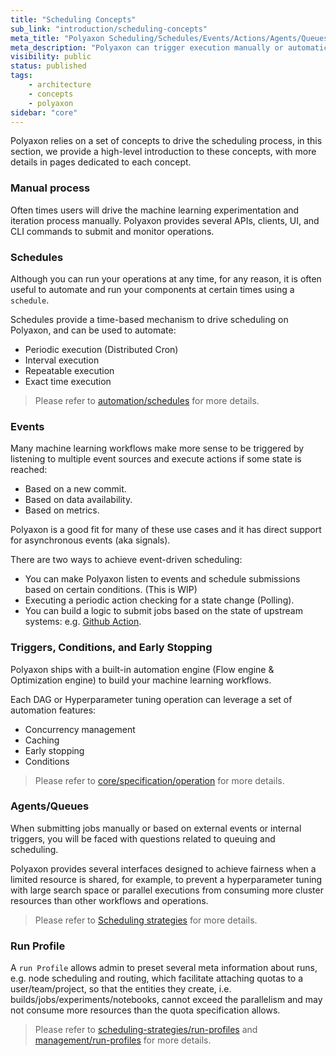 ```yaml
---
title: "Scheduling Concepts"
sub_link: "introduction/scheduling-concepts"
meta_title: "Polyaxon Scheduling/Schedules/Events/Actions/Agents/Queues - Core Concepts"
meta_description: "Polyaxon can trigger execution manually or automatically using schedules, data, and events driven strategies."
visibility: public
status: published
tags:
    - architecture
    - concepts
    - polyaxon
sidebar: "core"
---
```


Polyaxon relies on a set of concepts to drive the scheduling process,
in this section, we provide a high-level introduction to these concepts,
with more details in pages dedicated to each concept.

### Manual process

Often times users will drive the machine learning experimentation and iteration process manually.
Polyaxon provides several APIs, clients, UI, and CLI commands to submit and monitor operations.  

### Schedules

Although you can run your operations at any time, for any reason, it is often useful to automate and run your components at certain times using a `schedule`.

Schedules provide a time-based mechanism to drive scheduling on Polyaxon, and can be used to automate:
 * Periodic execution (Distributed Cron)
 * Interval execution
 * Repeatable execution
 * Exact time execution 

<blockquote class="light">Please refer to <a href="/docs/automation/schedules/">automation/schedules</a> for more details.</blockquote>

### Events

Many machine learning workflows make more sense to be triggered by listening to multiple event sources and execute actions if some state is reached:

 * Based on a new commit.
 * Based on data availability.
 * Based on metrics.
 
Polyaxon is a good fit for many of these use cases and it has direct support for asynchronous events (aka signals).

There are two ways to achieve event-driven scheduling:
 * You can make Polyaxon listen to events and schedule submissions based on certain conditions. (This is WIP)
 * Executing a periodic action checking for a state change (Polling).
 * You can build a logic to submit jobs based on the state of upstream systems: e.g. [Github Action](/integrations/github-action/).

### Triggers, Conditions, and Early Stopping

Polyaxon ships with a built-in automation engine (Flow engine & Optimization engine) to build your machine learning workflows.

Each DAG or Hyperparameter tuning operation can leverage a set of automation features:
 * Concurrency management
 * Caching
 * Early stopping
 * Conditions
 
<blockquote class="light">Please refer to <a href="/docs/core/specification/operation/">core/specification/operation</a> for more details.</blockquote>

### Agents/Queues

When submitting jobs manually or based on external events or internal triggers, you will be faced with questions related to queuing and scheduling.

Polyaxon provides several interfaces designed to achieve fairness when a limited resource is shared, for example, to prevent a hyperparameter tuning with large search space or parallel executions from consuming more cluster resources than other workflows and operations.

<blockquote class="light">Please refer to <a href="/docs/core/scheduling-strategies/">Scheduling strategies</a> for more details.</blockquote>

### Run Profile

A `run Profile` allows admin to preset several meta information about runs, e.g. node scheduling and routing, which facilitate attaching quotas to a user/team/project, 
so that the entities they create, i.e. builds/jobs/experiments/notebooks, cannot exceed the parallelism and may not consume more 
resources than the quota specification allows.

<blockquote class="light">Please refer to <a href="/docs/core/scheduling-strategies/run-profiles/">scheduling-strategies/run-profiles</a> and <a href="/docs/management/ui/run-profiles/">management/run-profiles</a> for more details.</blockquote>
